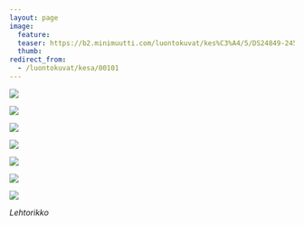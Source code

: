```yaml
---
layout: page
image:
  feature:
  teaser: https://b2.minimuutti.com/luontokuvat/kes%C3%A4/5/DS24849-245px (2).jpg
  thumb:
redirect_from:
  - /luontokuvat/kesa/00101
---
```


![](https://b2.minimuutti.com/luontokuvat/kes%C3%A4/5/DS24850-800px.jpg)

![](https://b2.minimuutti.com/luontokuvat/kes%C3%A4/5/DS24849-800px.jpg)

![](https://b2.minimuutti.com/luontokuvat/kes%C3%A4/5/DS24865-800px.jpg)

![](https://b2.minimuutti.com/luontokuvat/kes%C3%A4/6/DS25246-800px.jpg)

![](https://b2.minimuutti.com/luontokuvat/kes%C3%A4/6/DS25281-800px.jpg)

![](https://b2.minimuutti.com/luontokuvat/kes%C3%A4/6/DS25289-800px.jpg)

![](https://b2.minimuutti.com/luontokuvat/kes%C3%A4/6/DS25290-800px.jpg)

*Lehtorikko*
